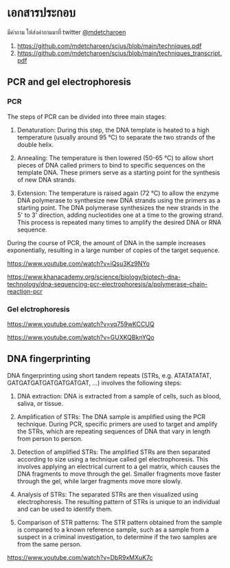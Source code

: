 # เอกสารประกอบ

มีคำถาม ให้ส่งคำถามมาที่ twitter [@mdetcharoen](https://twitter.com/mdetcharoen)

1. https://github.com/mdetcharoen/scius/blob/main/techniques.pdf
2. https://github.com/mdetcharoen/scius/blob/main/techniques_transcript.pdf

## PCR and gel electrophoresis
### PCR

The steps of PCR can be divided into three main stages:

1. Denaturation: During this step, the DNA template is heated to a high temperature (usually around 95 °C) to separate the two strands of the double helix.

2. Annealing: The temperature is then lowered (50-65 °C) to allow short pieces of DNA called primers to bind to specific sequences on the template DNA. These primers serve as a starting point for the synthesis of new DNA strands.

3. Extension: The temperature is raised again (72 °C) to allow the enzyme DNA polymerase to synthesize new DNA strands using the primers as a starting point. The DNA polymerase synthesizes the new strands in the 5' to 3' direction, adding nucleotides one at a time to the growing strand. This process is repeated many times to amplify the desired DNA or RNA sequence.

During the course of PCR, the amount of DNA in the sample increases exponentially, resulting in a large number of copies of the target sequence.

https://www.youtube.com/watch?v=iQsu3Kz9NYo

https://www.khanacademy.org/science/biology/biotech-dna-technology/dna-sequencing-pcr-electrophoresis/a/polymerase-chain-reaction-pcr

### Gel elctrophoresis
https://www.youtube.com/watch?v=vq759wKCCUQ

https://www.youtube.com/watch?v=GUXKQBknYQo

## DNA fingerprinting

DNA fingerprinting using short tandem repeats (STRs, e.g. ATATATATAT, GATGATGATGATGATGATGAT, ...) involves the following steps:

1. DNA extraction: DNA is extracted from a sample of cells, such as blood, saliva, or tissue.

2. Amplification of STRs: The DNA sample is amplified using the PCR technique. During PCR, specific primers are used to target and amplify the STRs, which are repeating sequences of DNA that vary in length from person to person.

3. Detection of amplified STRs: The amplified STRs are then separated according to size using a technique called gel electrophoresis. This involves applying an electrical current to a gel matrix, which causes the DNA fragments to move through the gel. Smaller fragments move faster through the gel, while larger fragments move more slowly.

4. Analysis of STRs: The separated STRs are then visualized using electrophoresis. The resulting pattern of STRs is unique to an individual and can be used to identify them.

5. Comparison of STR patterns: The STR pattern obtained from the sample is compared to a known reference sample, such as a sample from a suspect in a criminal investigation, to determine if the two samples are from the same person.

https://www.youtube.com/watch?v=DbR9xMXuK7c
